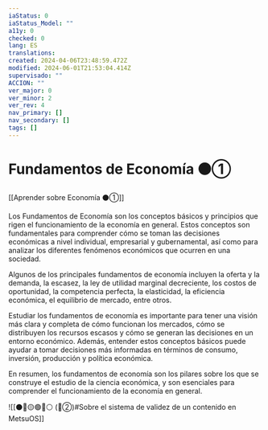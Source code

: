 ```yaml
---
iaStatus: 0
iaStatus_Model: ""
a11y: 0
checked: 0
lang: ES
translations: 
created: 2024-04-06T23:48:59.472Z
modified: 2024-06-01T21:53:04.414Z
supervisado: ""
ACCION: ""
ver_major: 0
ver_minor: 2
ver_rev: 4
nav_primary: []
nav_secondary: []
tags: []
---
```

# Fundamentos de Economía ⚫①

[[Aprender sobre Economía ⚫①]]

Los Fundamentos de Economía son los conceptos básicos y principios que rigen el funcionamiento de la economía en general. Estos conceptos son fundamentales para comprender cómo se toman las decisiones económicas a nivel individual, empresarial y gubernamental, así como para analizar los diferentes fenómenos económicos que ocurren en una sociedad.

Algunos de los principales fundamentos de economía incluyen la oferta y la demanda, la escasez, la ley de utilidad marginal decreciente, los costos de oportunidad, la competencia perfecta, la elasticidad, la eficiencia económica, el equilibrio de mercado, entre otros.

Estudiar los fundamentos de economía es importante para tener una visión más clara y completa de cómo funcionan los mercados, cómo se distribuyen los recursos escasos y cómo se generan las decisiones en un entorno económico. Además, entender estos conceptos básicos puede ayudar a tomar decisiones más informadas en términos de consumo, inversión, producción y política económica.

En resumen, los fundamentos de economía son los pilares sobre los que se construye el estudio de la ciencia económica, y son esenciales para comprender el funcionamiento de la economía en general.

![[⚫🔴🟡🟢🔵⚪ (🔴②)#Sobre el sistema de validez de un contenido en MetsuOS]]